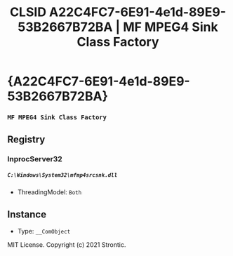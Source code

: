 ﻿---
title: "CLSID A22C4FC7-6E91-4e1d-89E9-53B2667B72BA | MF MPEG4 Sink Class Factory"
excerpt: What is COM-Object CLSID A22C4FC7-6E91-4e1d-89E9-53B2667B72BA?
---

# {A22C4FC7-6E91-4e1d-89E9-53B2667B72BA}

### `MF MPEG4 Sink Class Factory`

## Registry


### InprocServer32

##### `C:\Windows\System32\mfmp4srcsnk.dll`
* ThreadingModel: `Both`

## Instance

* Type: `__ComObject`

MIT License. Copyright (c) 2021 Strontic.


